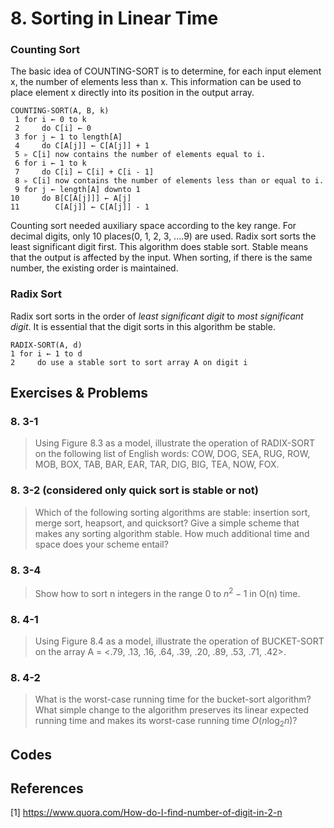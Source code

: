 
# 8. Sorting in Linear Time

### Counting Sort
The basic idea of COUNTING-SORT is to determine, for each input element x, the number of elements less than x. This information can be used to place element x directly into its position in the output array.

  ```
  COUNTING-SORT(A, B, k) 
   1 for i ← 0 to k
   2     do C[i] ← 0 
   3 for j ← 1 to length[A] 
   4     do C[A[j]] ← C[A[j]] + 1 
   5 ▹ C[i] now contains the number of elements equal to i. 
   6 for i ← 1 to k
   7     do C[i] ← C[i] + C[i - 1] 
   8 ▹ C[i] now contains the number of elements less than or equal to i. 
   9 for j ← length[A] downto 1 
  10     do B[C[A[j]]] ← A[j] 
  11        C[A[j]] ← C[A[j]] - 1 
  ```

Counting sort needed auxiliary space according to the key range. For decimal digits, only 10 places(0, 1, 2, 3, ....9) are used. Radix sort sorts the least significant digit first. This algorithm does stable sort. Stable means that the output is affected by the input. When sorting, if there is the same number, the existing order is maintained.  


### Radix Sort
Radix sort sorts in the order of *least significant digit* to *most significant digit*. It is essential that the digit sorts in this algorithm be stable.  

  ```
  RADIX-SORT(A, d) 
  1 for i ← 1 to d
  2     do use a stable sort to sort array A on digit i
  ```


## Exercises & Problems

### 8. 3-1 
> Using Figure 8.3 as a model, illustrate the operation of RADIX-SORT on the following list of English words: COW, DOG, SEA, RUG, ROW, MOB, BOX, TAB, BAR, EAR, TAR, DIG, BIG, TEA, NOW, FOX.  

### 8. 3-2 (considered only quick sort is stable or not) 
> Which of the following sorting algorithms are stable: insertion sort, merge sort, heapsort, and quicksort? Give a simple scheme that makes any sorting algorithm stable. How much additional time and space does your scheme entail?  

### 8. 3-4 
> Show how to sort n integers in the range 0 to $n^2 - 1$ in O(n) time.  

### 8. 4-1
> Using Figure 8.4 as a model, illustrate the operation of BUCKET-SORT on the array A = <.79, .13, .16, .64, .39, .20, .89, .53, .71, .42>.  

### 8. 4-2 
> What is the worst-case running time for the bucket-sort algorithm? What simple change to the algorithm preserves its linear expected running time and makes its worst-case running time $O(n \log_2 n)$?

## Codes

## References
[1] https://www.quora.com/How-do-I-find-number-of-digit-in-2-n  
